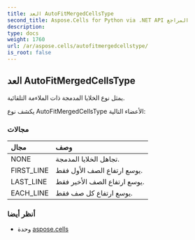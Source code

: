 ```yaml
---
title: العد AutoFitMergedCellsType
second_title: Aspose.Cells for Python via .NET API المراجع
description:
type: docs
weight: 1760
url: /ar/aspose.cells/autofitmergedcellstype/
is_root: false
---
```

##  العد AutoFitMergedCellsType
يمثل نوع الخلايا المدمجة ذات الملاءمة التلقائية.



يكشف نوع AutoFitMergedCellsType الأعضاء التالية:

###  مجالات
| مجال| وصف|
| :- | :- |
| NONE | تجاهل الخلايا المدمجة.|
| FIRST_LINE | يوسع ارتفاع الصف الأول فقط.|
| LAST_LINE |يوسع ارتفاع الصف الأخير فقط.|
| EACH_LINE | يوسع ارتفاع كل صف فقط.|



###  أنظر أيضا
* وحدة [aspose.cells](..)
